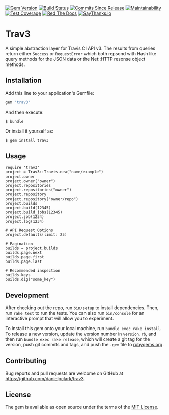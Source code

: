 [![Gem Version](https://badge.fury.io/rb/trav3.svg)](http://badge.fury.io/rb/trav3)
[![Build Status](https://travis-ci.org/danielpclark/trav3.svg?branch=master)](https://travis-ci.org/danielpclark/trav3)
[![Commits Since Release](https://img.shields.io/github/commits-since/danielpclark/trav3/v0.3.3.svg)](https://github.com/danielpclark/trav3/graphs/commit-activity)
[![Maintainability](https://api.codeclimate.com/v1/badges/1ed07a4baea3832b6207/maintainability)](https://codeclimate.com/github/danielpclark/trav3/maintainability)
[![Test Coverage](https://api.codeclimate.com/v1/badges/1ed07a4baea3832b6207/test_coverage)](https://codeclimate.com/github/danielpclark/trav3/test_coverage)
[![Red The Docs](https://img.shields.io/badge/Read-the%20docs-blue.svg)](http://danielpclark.github.io/trav3/Trav3/Travis.html)
[![SayThanks.io](https://img.shields.io/badge/SayThanks.io-%E2%98%BC-1EAEDB.svg)](https://saythanks.io/to/danielpclark)

# Trav3

A simple abstraction layer for Travis CI API v3. The results from queries return either `Success`
or `RequestError` which both repsond with Hash like query methods for the JSON data or the Net::HTTP
resonse object methods.


## Installation

Add this line to your application's Gemfile:

```ruby
gem 'trav3'
```

And then execute:

    $ bundle

Or install it yourself as:

    $ gem install trav3

## Usage

    require 'trav3'
    project = Trav3::Travis.new("name/example")
    project.owner
    project.owner("owner")
    project.repositories
    project.repositories("owner")
    project.repository
    project.repository("owner/repo")
    project.builds
    project.build(12345)
    project.build_jobs(12345)
    project.job(1234)
    project.log(1234)
    
    # API Request Options
    project.defaults(limit: 25)
    
    # Pagination
    builds = project.builds
    builds.page.next
    builds.page.first
    builds.page.last
    
    # Recommended inspection
    builds.keys
    builds.dig("some_key")

## Development

After checking out the repo, run `bin/setup` to install dependencies. Then, run `rake test` to run the tests. You can also run `bin/console` for an interactive prompt that will allow you to experiment.

To install this gem onto your local machine, run `bundle exec rake install`. To release a new version, update the version number in `version.rb`, and then run `bundle exec rake release`, which will create a git tag for the version, push git commits and tags, and push the `.gem` file to [rubygems.org](https://rubygems.org).

## Contributing

Bug reports and pull requests are welcome on GitHub at https://github.com/danielpclark/trav3.

## License

The gem is available as open source under the terms of the [MIT License](https://opensource.org/licenses/MIT).

